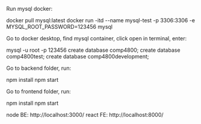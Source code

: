 Run mysql docker:

docker pull mysql:latest
docker run -itd --name mysql-test -p 3306:3306 -e MYSQL_ROOT_PASSWORD=123456 mysql

Go to docker desktop, find mysql container, click open in terminal, enter:

mysql -u root -p
123456
create database comp4800;
create database comp4800test;
create database comp4800development;


Go to backend folder, run:

npm install
npm start

Go to frontend folder, run:

npm install
npm start

node BE: http://localhost:3000/
react FE: http://localhost:8000/